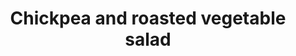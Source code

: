 ---
title: Chickpea and roasted vegetable salad
categories: lunch salad
featured_image: /images/recipes/chickpearoastedvegsalad.png
recipe:
  servings: serves 8
  ingredients_markdown: |-
    * 2 400g can chickpeas, drained and rinsed
    * 1 aubergine, cut into cubes
    * 1 large red onion, sliced
    * 1 red pepper, chopped
    * 250g cherry tomatoes
    * 100g spinach
    * 150g feta cheese (optional)
    * 10 sun-dried tomatoes, chopped
    * 5 tbsp olive oil
    * Finely grated zest and juice of 1 lemon
    * 1 garlic clove, crushed
    * 1 tsp smoked paprika
    * 2 tsp honey
    * ½ tsp chilli powder (optional)
    * Sea salt and black pepper, to taste

  directions_markdown: |-
    1. Preheat the oven to 170°C. Place the aubergine, pepper and onion on a roasting tray. Drizzle with olive oil and roast for 25 mins. Remove from the oven and add the cherry tomatoes, then return to cook for another 10-15 mins.

    2. Meanwhile, to make the dressing, mix the sundried tomatoes, olive oil, lemon, garlic, smoked paprika, honey and chilli together in a bowl, and set aside.
    
    3. Transfer the roasted vegetables into a large serving dish. Add the chickpeas and stir in the sun-dried tomato dressing. Season to taste. Just before serving, stir the spinach through and crumble the feta over.
---